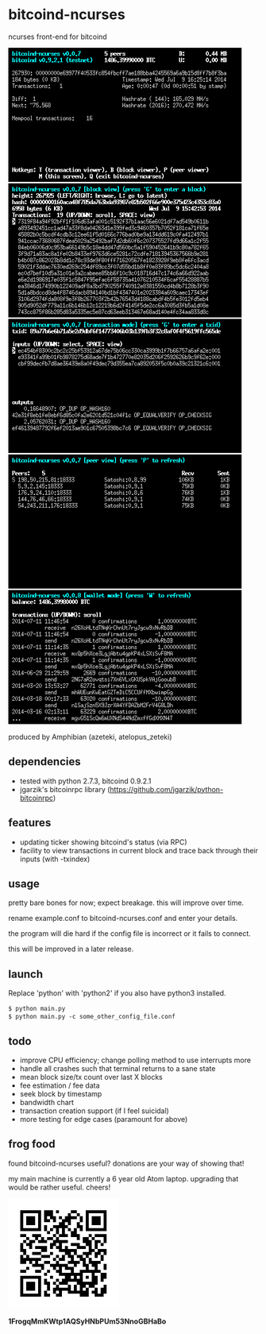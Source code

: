 # bitcoind-ncurses
ncurses front-end for bitcoind

![ScreenShot](/screenshots/bitcoind-ncurses-monitor.png)
![ScreenShot](/screenshots/bitcoind-ncurses-block.png)
![ScreenShot](/screenshots/bitcoind-ncurses-tx.png)
![ScreenShot](/screenshots/bitcoind-ncurses-peers.png)
![ScreenShot](/screenshots/bitcoind-ncurses-wallet.png)

produced by Amphibian (azeteki, atelopus_zeteki)

## dependencies
* tested with python 2.7.3, bitcoind 0.9.2.1
* jgarzik's bitcoinrpc library (https://github.com/jgarzik/python-bitcoinrpc)

## features
* updating ticker showing bitcoind's status (via RPC)
* facility to view transactions in current block and trace back through their inputs (with -txindex)

## usage
pretty bare bones for now; expect breakage. this will improve over time.

rename example.conf to bitcoind-ncurses.conf and enter your details.

the program will die hard if the config file is incorrect or it fails to connect.

this will be improved in a later release.
 
## launch
Replace 'python' with 'python2' if you also have python3 installed.
```
$ python main.py
$ python main.py -c some_other_config_file.conf
```

## todo
* improve CPU efficiency; change polling method to use interrupts more
* handle all crashes such that terminal returns to a sane state
* mean block size/tx count over last X blocks
* fee estimation / fee data
* seek block by timestamp
* bandwidth chart
* transaction creation support (if I feel suicidal)
* more testing for edge cases (paramount for above)

## frog food
found bitcoind-ncurses useful? donations are your way of showing that!

my main machine is currently a 6 year old Atom laptop. upgrading that would be rather useful. cheers!

![ScreenShot](/screenshots/donation-qr.png)

**1FrogqMmKWtp1AQSyHNbPUm53NnoGBHaBo**
